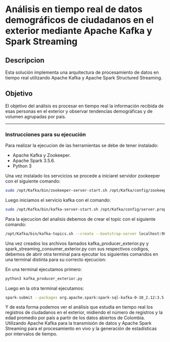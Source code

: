 # Análisis en tiempo real de datos demográficos de ciudadanos en el exterior mediante Apache Kafka y Spark Streaming

## Descripcion
Esta solución implementa una arquitectura de procesamiento de datos en tiempo real utilizando Apache Kafka y Apache Spark Structured Streaming.

## Objetivo 
El objetivo del análisis es procesar en tiempo real la información recibida de esas personas en el exterior y observar tendencias demográficas y de volumen agrupadas por país.

---

### Instrucciones para su ejecución
Para realizar la ejecucion de las herramientas se debe de tener instalado:
- Apache Kafka y Zookeeper.
- Apache Spark 3.5.6.
- Python 3

Una vez instalado los servcicios se procede a iniciarel servidor zookeeper con el siguiente comando:

```bash
sudo /opt/Kafka/bin/zookeeper-server-start.sh /opt/Kafka/config/zookeeper.properties &
```

Luego iniciamos el servicio kafka con el comando:

```bash
sudo /opt/Kafka/bin/kafka-server-start.sh /opt/Kafka/config/server.properties &
```

Para la ejecucion del analisis debemos de crear el topic con el siguiente comando:
```bash
/opt/Kafka/bin/kafka-topics.sh --create --bootstrap-server localhost:9092 --replication-factor 1 --partitions 1 --topic exterior_data 
```

Una vez creados los archivos llamados kafka_producer_exterior.py y spark_streaming_consumer_exterior.py con sus respectivos codigos, debemos de abrir otra terminal para ejecutar los siguientes comandos en una terminal distinta para su correcto ejecucion:

En una terminal ejecutamos primero:
```bash
python3 kafka_producer_exterior.py 
```

Luego en la otra terminal ejecutamos:
```bash
spark-submit --packages org.apache.spark:spark-sql-kafka-0-10_2.12:3.5.6 spark_streaming_consumer_exterior.py
```

Y de esta forma podemos ver el análisis que estudia en tiempo real los registros de ciudadanos en el exterior, midiendo el número de registros y la edad promedio por país a partir de los datos abiertos de Colombia.
Utilizando Apache Kafka para la transmisión de datos y Apache Spark Streaming para el procesamiento en vivo y la generación de estadísticas por intervalos de tiempo.

